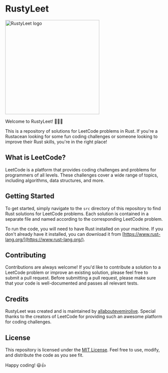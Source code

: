 # RustyLeet

<img src="https://github.com/allaboutevemirolive/RustyLeet/blob/main/.github/rustyCrab2.png" width="300" height="300" alt="RustyLeet logo">


Welcome to RustyLeet! 🦀👨‍💻

This is a repository of solutions for LeetCode problems in Rust. If you're a Rustacean looking for some fun coding challenges or someone looking to improve their Rust skills, you're in the right place!

## What is LeetCode?

LeetCode is a platform that provides coding challenges and problems for programmers of all levels. These challenges cover a wide range of topics, including algorithms, data structures, and more.

## Getting Started

To get started, simply navigate to the `src` directory of this repository to find Rust solutions for LeetCode problems. Each solution is contained in a separate file and named according to the corresponding LeetCode problem.

To run the code, you will need to have Rust installed on your machine. If you don't already have it installed, you can download it from [https://www.rust-lang.org/](https://www.rust-lang.org/).

## Contributing

Contributions are always welcome! If you'd like to contribute a solution to a LeetCode problem or improve an existing solution, please feel free to submit a pull request. Before submitting a pull request, please make sure that your code is well-documented and passes all relevant tests.

## Credits

RustyLeet was created and is maintained by [allaboutevemirolive](https://github.com/allaboutevemirolive). Special thanks to the creators of LeetCode for providing such an awesome platform for coding challenges.

## License

This repository is licensed under the [MIT License](https://opensource.org/licenses/MIT). Feel free to use, modify, and distribute the code as you see fit.

Happy coding! 😃👍

